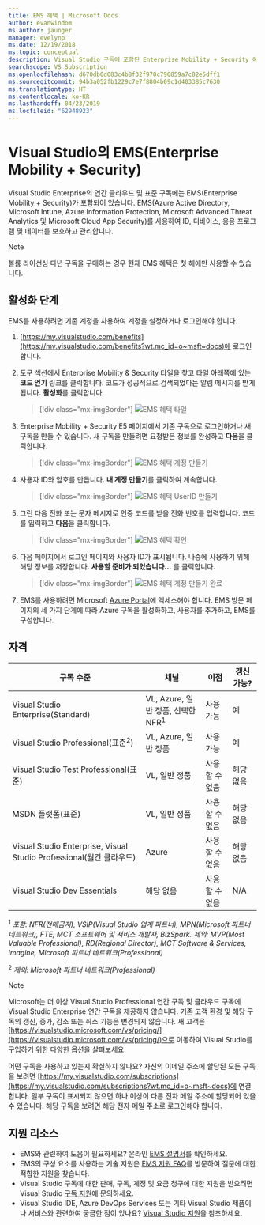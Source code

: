 ```yaml
---
title: EMS 혜택 | Microsoft Docs
author: evanwindom
ms.author: jaunger
manager: evelynp
ms.date: 12/19/2018
ms.topic: conceptual
description: Visual Studio 구독에 포함된 Enterprise Mobility + Security 혜택에 대해 알아봅니다.
searchscope: VS Subscription
ms.openlocfilehash: d670db0d083c4b8f32f970c790859a7c82e5dff1
ms.sourcegitcommit: 94b3a052fb1229c7e7f8804b09c1d403385c7630
ms.translationtype: HT
ms.contentlocale: ko-KR
ms.lasthandoff: 04/23/2019
ms.locfileid: "62948923"
---
```

# <a name="enterprise-mobility--security-ems-in-visual-studio-subscriptions"></a>Visual Studio의 EMS(Enterprise Mobility + Security)

Visual Studio Enterprise의 연간 클라우드 및 표준 구독에는 EMS(Enterprise Mobility + Security)가 포함되어 있습니다.  EMS(Azure Active Directory, Microsoft Intune, Azure Information Protection, Microsoft Advanced Threat Analytics 및 Microsoft Cloud App Security)를 사용하여 ID, 디바이스, 응용 프로그램 및 데이터를 보호하고 관리합니다.

> [!NOTE]
> 볼륨 라이선싱 다년 구독을 구매하는 경우 현재 EMS 혜택은 첫 해에만 사용할 수 있습니다.

## <a name="activation-steps"></a>활성화 단계

EMS를 사용하려면 기존 계정을 사용하여 계정을 설정하거나 로그인해야 합니다.

1. [https://my.visualstudio.com/benefits](https://my.visualstudio.com/benefits?wt.mc_id=o~msft~docs)에 로그인합니다.

2. 도구 섹션에서 Enterprise Mobility & Security 타일을 찾고 타일 아래쪽에 있는 **코드 얻기** 링크를 클릭합니다.   코드가 성공적으로 검색되었다는 알림 메시지를 받게 됩니다.  **활성화**를 클릭합니다.
   > [!div class="mx-imgBorder"]
   > ![EMS 혜택 타일](_img/vs-ems/vs-ems-tile.png)

3. Enterprise Mobility + Security E5 페이지에서 기존 구독으로 로그인하거나 새 구독을 만들 수 있습니다.  새 구독을 만들려면 요청받은 정보를 완성하고 **다음**을 클릭합니다.
   > [!div class="mx-imgBorder"]
   > ![EMS 혜택 계정 만들기](_img/vs-ems/vs-ems-create-account-cropped.png)

4. 사용자 ID와 암호를 만듭니다.  **내 계정 만들기**를 클릭하여 계속합니다.
   > [!div class="mx-imgBorder"]
   > ![EMS 혜택 UserID 만들기](_img/vs-ems/vs-ems-userID-cropped.png)

5. 그런 다음 전화 또는 문자 메시지로 인증 코드를 받을 전화 번호를 입력합니다.  코드를 입력하고 **다음**을 클릭합니다.
   > [!div class="mx-imgBorder"]
   > ![EMS 혜택 확인](_img/vs-ems/vs-ems-robot-cropped.png)

6. 다음 페이지에서 로그인 페이지와 사용자 ID가 표시됩니다.  나중에 사용하기 위해 해당 정보를 저장합니다.  **사용할 준비가 되었습니다...** 를 클릭합니다.
   > [!div class="mx-imgBorder"]
   > ![EMS 혜택 계정 만들기 완료](_img/vs-ems/vs-ems-save-info-cropped.png)

7. EMS를 사용하려면 Microsoft [Azure Portal](https://azure.microsoft.com)에 액세스해야 합니다.  EMS 방문 페이지의 세 가지 단계에 따라 Azure 구독을 활성화하고, 사용자를 추가하고, EMS를 구성합니다.

## <a name="eligibility"></a>자격

| 구독 수준                                                 |     채널                                            | 이점                                                          | 갱신 가능?    |
|--------------------------------------------------------------------|---------------------------------------------------------|------------------------------------------------------------------|---------------|
| Visual Studio Enterprise(Standard)   | VL, Azure, 일반 정품, 선택한 NFR<sup>1</sup> | 사용 가능       |  예          |
| Visual Studio Professional(표준<sup>2</sup>) | VL, Azure, 일반 정품                                       | 사용 가능                                                            |  예          |
| Visual Studio Test Professional(표준)                         | VL, 일반 정품                                              | 사용할 수 없음                                             |  해당 없음          |
| MSDN 플랫폼(표준)                                          | VL, 일반 정품                                              | 사용할 수 없음                                              |  해당 없음          |
| Visual Studio Enterprise, Visual Studio Professional(월간 클라우드) | Azure | 사용할 수 없음 | 해당 없음 |
| Visual Studio Dev Essentials | 해당 없음  | 사용할 수 없음 |N/A |

<sup>1</sup> *포함:  NFR(전매금지), VSIP(Visual Studio 업계 파트너), MPN(Microsoft 파트너 네트워크), FTE, MCT 소프트웨어 및 서비스 개발자, BizSpark.  제외: MVP(Most Valuable Professional), RD(Regional Director), MCT Software & Services, Imagine, Microsoft 파트너 네트워크(Professional)*

<sup>2</sup> *제외: Microsoft 파트너 네트워크(Professional)*

> [!NOTE]
> Microsoft는 더 이상 Visual Studio Professional 연간 구독 및 클라우드 구독에 Visual Studio Enterprise 연간 구독을 제공하지 않습니다. 기존 고객 환경 및 해당 구독의 갱신, 증가, 감소 또는 취소 기능은 변경되지 않습니다. 새 고객은 [https://visualstudio.microsoft.com/vs/pricing/](https://visualstudio.microsoft.com/vs/pricing/)으로 이동하여 Visual Studio를 구입하기 위한 다양한 옵션을 살펴보세요.

어떤 구독을 사용하고 있는지 확실하지 않나요?  자신의 이메일 주소에 할당된 모든 구독을 보려면 [https://my.visualstudio.com/subscriptions](https://my.visualstudio.com/subscriptions?wt.mc_id=o~msft~docs)에 연결합니다. 일부 구독이 표시되지 않으면 하나 이상이 다른 전자 메일 주소에 할당되어 있을 수 있습니다.  해당 구독을 보려면 해당 전자 메일 주소로 로그인해야 합니다.

## <a name="support-resources"></a>지원 리소스
- EMS와 관련하여 도움이 필요하세요?  온라인 [EMS 설명서](/enterprise-mobility-security/)를 확인하세요.
- EMS의 구성 요소를 사용하는 기술 지원은 [EMS 지원 FAQ](https://docs.microsoft.com/enterprise-mobility-security/solutions/ems-support-faq)를 방문하여 질문에 대한 적합한 지원을 찾습니다.
- Visual Studio 구독에 대한 판매, 구독, 계정 및 요금 청구에 대한 지원을 받으려면 Visual Studio [구독 지원](https://visualstudio.microsoft.com/subscriptions/support/)에 문의하세요.
- Visual Studio IDE, Azure DevOps Services 또는 기타 Visual Studio 제품이나 서비스와 관련하여 궁금한 점이 있나요?  [Visual Studio 지원](https://visualstudio.microsoft.com/support/)을 참조하세요.